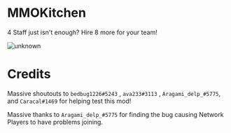# MMOKitchen

4 Staff just isn't enough? Hire 8 more for your team!

![unknown](https://user-images.githubusercontent.com/20834597/199092219-30ad55aa-985e-4f92-a4a5-bdd9ff9d1a8d.png)

# Credits

Massive shoutouts to `bedbug1226#5243` , `ava233#3113` , `Aragami_delp_#5775`, and `Caracal#1469` for helping test this mod!

Massive thanks to `Aragami_delp_#5775` for finding the bug causing Network Players to have problems joining.
